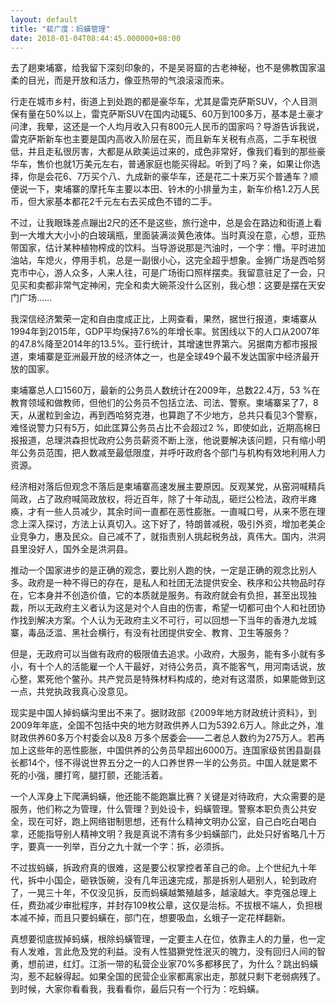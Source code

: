 ```yaml
---
layout: default
title: "裴广度：蚂蟥管理"
date: 2018-01-04T08:44:45.000000+08:00
---
```


去了趟柬埔寨，给我留下深刻印象的，不是吴哥窟的古老神秘，也不是佛教国家温柔的目光，而是开放和活力，像亚热带的气浪滚滚而来。

行走在城市乡村，街道上到处跑的都是豪华车，尤其是雷克萨斯SUV，个人目测保有量在50%以上，雷克萨斯SUV在国内动辄5、60万到100多万，基本是土豪才问津，我晕，这还是一个人均月收入只有800元人民币的国家吗？导游告诉我说，雷克萨斯新车也主要是国内高收入阶层在买，而且新车关税有点高，二手车税很低，并且走私很厉害，大都是从欧美运过来的，成色非常好，像我们看到的那些豪华车，售价也就1万美元左右，普通家庭也能买得起。听到了吗？亲，如果让你选择，你是会花6、7万买个八、九成新的豪华车，还是花二十来万买个普通车？顺便说一下，柬埔寨的摩托车主要以本田、铃木的小排量为主，新车价格1.2万人民币，但大家基本都花2千元左右去买成色不错的二手。

不过，让我眼珠差点蹦出2尺的还不是这些，旅行途中，总是会在路边和街道上看到一大堆大大小小的白玻璃瓶，里面装满淡黄色液体。当时真没在意，心想，亚热带国家，估计某种植物榨成的饮料。当导游说那是汽油时，一个字：懵。平时进加油站，车熄火，停用手机，总是一副很小心，这完全超乎想象。金狮广场是西哈努克市中心，游人众多，人来人往，可是广场街口照样摆卖。我留意驻足了一会，只见买和卖都非常气定神闲，完全和卖大碗茶没什么区别，我心想：这要是摆在天安门广场……

我深信经济繁荣一定和自由度成正比，上网查看，果然，据世行报道，柬埔寨从1994年到2015年，GDP平均保持7.6%的年增长率。贫困线以下的人口从2007年的47.8%降至2014年的13.5%。亚行统计，其增速世界第六。另据南方都市报报道，柬埔寨是亚洲最开放的经济体之一，也是全球49个最不发达国家中经济最开放的国家。

柬埔寨总人口1560万，最新的公务员人数统计在2009年，总数22.4万，53 %在教育领域和做教师，但他们的公务员不包括立法、司法、警察。柬埔寨呆了7，8天，从暹粒到金边，再到西哈努克港，也算跑了不少地方，总共只看见3个警察，难怪说警力只有5万，如此匡算公务员占比不会超过2 %，即使如此，近期高棉日报报道，总理洪森担忧政府公务员薪资不断上涨，他说要解决该问题，只有缩小明年公务员范围，把人数减至最低限度，并呼吁政府各个部门与机构有效地利用人力资源。

经济相对落后但观念不落后是柬埔寨高速发展主要原因。反观某党，从窑洞喊精兵简政，占了政府喊简政放权，将近百年，除了十年动乱，砸烂公检法，政府半瘫痪，才有一些人员减少，其余时间一直都在恶性膨胀。一直喊口号，从来不愿在理念上深入探讨，方法上认真切入。这下好了，特朗普减税，吸引外资，增加老美企业竞争力，惠及民众。自己减不了，就指责别人挑起税务战，真伟大。国内，洪洞县里没好人，国外全是洪洞县。

推动一个国家进步的是正确的观念，要比别人跑的快，一定是正确的观念比别人多。政府是一种不得已的存在，是私人和社团无法提供安全、秩序和公共物品时存在，它本身并不创造价值，它的本质就是服务。有政府就会有负担，甚至出现独裁，所以无政府主义者认为这是对个人自由的伤害，希望一切都可由个人和社团协作找到解决方案。个人认为无政府主义不可行，可以回想一下当年的香港九龙城寨，毒品泛滥、黑社会横行，有没有社团提供安全、教育、卫生等服务？

但是，无政府可以当做有政府的极限值去追求。小政府，大服务，能有多小就有多小，有十个人的活能雇一个人干最好，对待公务员，真不能客气，用河南话说，放心整，累死他个鳖孙。共产党员是特殊材料构成的，绝对有这潜质，如果能做到这一点，共党执政我真心没意见。

现实是中国人掉蚂蟥沟里出不来了。据财政部《2009年地方财政统计资料》，到2009年年底，全国不包括中央的地方财政供养人口为5392.6万人。除此之外，准财政供养60多万个村委会以及8 万多个居委会——二者总人数约为275万人。若再加上这些年的恶性膨胀，中国供养的公务员早超出6000万。连国家级贫困县副县长都14个，怪不得说世界五分之一的人口养世界一半的公务员。中国人就是累不死的小强，腰打弯，腿打颤，还能活着。

一个人浑身上下爬满蚂蟥，他还能不能跑赢比赛？关键是对待政府，大众需要的是服务，他们称之为管理，什么管理？到处设卡，蚂蟥管理。警察本职负责公共安全，现在可好，跑上网络钳制思想，还有什么精神文明办公室，自己白吃白喝白拿，还能指导别人精神文明？我是真说不清有多少蚂蟥部门，此处只好省略几十万字，要真一一列举，百分之九十就一个字：拆，必须拆。

不过拔蚂蟥，拆政府真的很难，这是要公权掌控者革自己的命。上个世纪九十年代，拆中小国企，砸铁饭碗，没有几年迅速完成，那是拆别人砸别人，轮到政府了，一晃三十年，不仅没见拆，反而蚂蟥越繁殖越多，越滚越大。李克强总理上任，费劲减少审批程序，并封存109枚公章，这仅是治标。不拔根不端人，负担根本减不掉，而且只要蚂蟥在，部门在，想要吸血，幺蛾子一定花样翻新。

真想要彻底拔掉蚂蟥，根除蚂蟥管理，一定要主人在位，依靠主人的力量，也一定有人发难，言此危及党的利益。没有人性猖獗党性泯灭的魄力，没有回归人间的智勇，想前进，红灯。江浙一带的私营企业家70%多都移民了，为什么？跳出蚂蟥沟，惹不起躲得起。如果全国的民营企业家都离家出走，那就只剩下老弱病残了。到时候，大家你看看我，我看看你，最后只有一个行为：吃蚂蟥。

